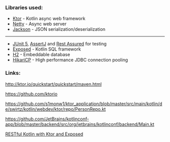 ### Libraries used:

 - [Ktor](https://github.com/ktorio/ktor) - Kotlin async web framework
 - [Netty](https://github.com/netty/netty) - Async web server
 - [Jackson](https://github.com/FasterXML/jackson) - JSON serialization/deserialization
 --------
 - [JUnit 5](https://junit.org/junit5/), [AssertJ](http://joel-costigliola.github.io/assertj/) and [Rest Assured](http://rest-assured.io/) for testing
 - [Exposed](https://github.com/JetBrains/Exposed) - Kotlin SQL framework
 - [H2](https://github.com/h2database/h2database) - Embeddable database
 - [HikariCP](https://github.com/brettwooldridge/HikariCP) - High performance JDBC connection pooling

### Links:
http://ktor.io/quickstart/quickstart/maven.html

https://github.com/ktorio

https://github.com/s1monw1/ktor_application/blob/master/src/main/kotlin/de/swirtz/kotlin/webdev/ktor/repo/PersonRepo.kt

https://github.com/JetBrains/kotlinconf-app/blob/master/backend/src/org/jetbrains/kotlinconf/backend/Main.kt

[RESTful Kotlin with Ktor and Exposed](https://ryanharrison.co.uk/2018/04/14/kotlin-ktor-exposed-starter.html)